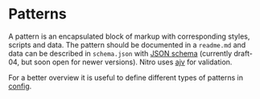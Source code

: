# Patterns

A pattern is an encapsulated block of markup with corresponding styles, scripts and data.
The pattern should be documented in a `readme.md` and data can be described in `schema.json`
with [JSON schema](http://json-schema.org) (currently draft-04, but soon open for newer versions).
Nitro uses [ajv](https://github.com/ajv-validator/ajv/tree/v6) for validation.

For a better overview it is useful to define different types of patterns in [config](../../project/docs/nitro-config.md).
